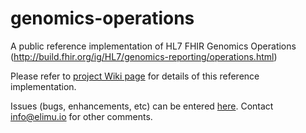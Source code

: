# genomics-operations
A public reference implementation of HL7 FHIR Genomics Operations (http://build.fhir.org/ig/HL7/genomics-reporting/operations.html)

Please refer to [project Wiki page](https://github.com/FHIR/genomics-operations/wiki) for details of this reference implementation. 

Issues (bugs, enhancements, etc) can be entered [here](https://github.com/FHIR/genomics-operations/issues). Contact info@elimu.io for other comments.
